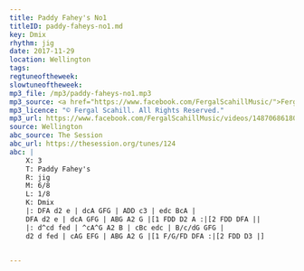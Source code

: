 ```yaml
---
title: Paddy Fahey's No1
titleID: paddy-faheys-no1.md
key: Dmix
rhythm: jig
date: 2017-11-29
location: Wellington 
tags: 
regtuneoftheweek:
slowtuneoftheweek:
mp3_file: /mp3/paddy-faheys-no1.mp3
mp3_source: <a href="https://www.facebook.com/FergalScahillMusic/">Fergal Scahill</a>, member of <a href="http://www.webanjo3.com/">We Banjo 3</a>
mp3_licence: "© Fergal Scahill. All Rights Reserved."
mp3_url: https://www.facebook.com/FergalScahillMusic/videos/1487068618056135/
source: Wellington
abc_source: The Session
abc_url: https://thesession.org/tunes/124
abc: |
    X: 3
    T: Paddy Fahey's
    R: jig
    M: 6/8
    L: 1/8
    K: Dmix
    |: DFA d2 e | dcA GFG | ADD c3 | edc BcA |
    DFA d2 e | dcA GFG | ABG A2 G |[1 FDD D2 A :|[2 FDD DFA ||
    |: d^cd fed | ^cA^G A2 B | cBc edc | B/c/dG GFG |
    d2 d fed | cAG EFG | ABG A2 G |[1 F/G/FD DFA :|[2 FDD D3 |]
    

---
```

